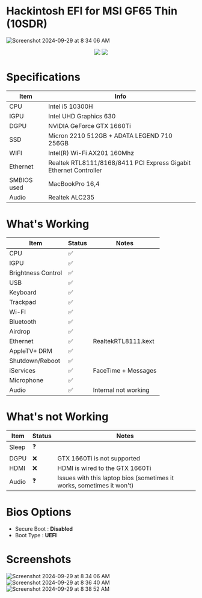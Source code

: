 # Hackintosh EFI for MSI GF65 Thin (10SDR)
![Screenshot 2024-09-29 at 8 34 06 AM](https://github.com/user-attachments/assets/e76956f8-6196-4475-8bcd-1886f545be6f)
<div id="badges" align="center">
  <img src="https://img.shields.io/badge/OC-1.0.2-blue">
  <img src="https://img.shields.io/badge/macOS-Ventura_13.7-orange">
</div>

# Specifications

| Item  | Info  |
| ------------ | ------------ |
| CPU  |  Intel i5 10300H |
| IGPU  |  Intel UHD Graphics 630 |
| DGPU | NVIDIA GeForce GTX 1660Ti  |
| SSD | Micron 2210 512GB + ADATA LEGEND 710 256GB  |
| WIFI | Intel(R) Wi-Fi AX201 160Mhz  |
| Ethernet  | Realtek RTL8111/8168/8411 PCI Express Gigabit Ethernet Controller  |
| SMBIOS used  | MacBookPro 16,4  |
| Audio | Realtek ALC235 |

# What's Working

| Item | Status | Notes |
| --- | --- | --- |
| CPU | ✅ |   |
| IGPU | ✅ |  |
| Brightness Control | ✅ |  |
| USB | ✅ |  |
| Keyboard | ✅ | |
| Trackpad | ✅ | |
| Wi-FI | ✅ | |
| Bluetooth | ✅ | |
| Airdrop | ✅ | |
| Ethernet | ✅ | RealtekRTL8111.kext |
| AppleTV+ DRM | ✅ |  |
| Shutdown/Reboot | ✅ |   |
| iServices | ✅ | FaceTime + Messages  |
| Microphone | ✅ | |
| Audio | ✅ | Internal not working |

# What's not Working

| Item | Status | Notes |
| --- | --- | --- |
| Sleep | ❓ |  |
| DGPU | ❌ | GTX 1660Ti is not supported |
| HDMI | ❌ | HDMI is wired to the GTX 1660Ti |
| Audio | ❓ | Issues with this laptop bios (sometimes it works, sometimes it won't) |

# Bios Options

*   Secure Boot : **Disabled**
*   Boot Type : **UEFI**

#   Screenshots

![Screenshot 2024-09-29 at 8 34 06 AM](https://github.com/user-attachments/assets/3d9ae519-a665-4873-a5b4-b7091eaf43e6)
<br>
![Screenshot 2024-09-29 at 8 36 40 AM](https://github.com/user-attachments/assets/81500040-1d7e-4fc7-b70a-0a2706f4090b)
<br>
![Screenshot 2024-09-29 at 8 38 52 AM](https://github.com/user-attachments/assets/a2dfb985-9dd4-4b14-b899-68b74e2dce75)







